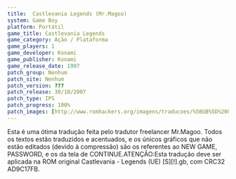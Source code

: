 ```yaml
---
title:  Castlevania Legends (Mr.Magoo)
system: Game Boy
platform: Portátil
game_title: Castlevania Legends
game_category: Ação / Plataforma
game_players: 1
game_developer: Konami
game_publisher: Konami
game_release_date: 1997
patch_group: Nenhum
patch_site: Nenhum
patch_version: ???
patch_release: 30/10/2007
patch_type: IPS
patch_progress: 100%
patch_images: [http://www.romhackers.org/imagens/traducoes/%5BGB%5D%20Castlevania%20-%20Legends%20-%20Mr.Magoo%20-%2001.png,http://www.romhackers.org/imagens/traducoes/%5BGB%5D%20Castlevania%20-%20Legends%20-%20Mr.Magoo%20-%2002.png,http://www.romhackers.org/imagens/traducoes/%5BGB%5D%20Castlevania%20-%20Legends%20-%20Mr.Magoo%20-%2003.png]
---
```

Esta é uma ótima tradução feita pelo tradutor freelancer Mr.Magoo. Todos os textos estão traduzidos e acentuados, e os únicos gráficos que não estão editados (devido à compressão) são os referentes ao NEW GAME, PASSWORD, e os da tela de CONTINUE.ATENÇÃO:Esta tradução deve ser aplicada na ROM original Castlevania - Legends (UE) [S][!].gb, com CRC32 AD9C17FB.